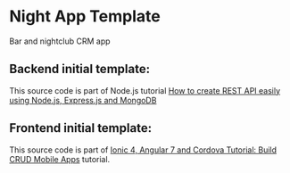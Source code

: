 # Night App Template
Bar and nightclub CRM app

## Backend initial template:

This source code is part of Node.js tutorial [How to create REST API easily using Node.js, Express.js and MongoDB](https://www.djamware.com/post/58a91cdf80aca748640ce353/how-to-create-rest-api-easily-using-nodejs-expressjs-mongoosejs-and-mongodb)

## Frontend initial template:

This source code is part of [Ionic 4, Angular 7 and Cordova Tutorial: Build CRUD Mobile Apps](https://www.djamware.com/post/5be52ce280aca72b942e31bc/ionic-4-angular-7-and-cordova-tutorial-build-crud-mobile-apps) tutorial.